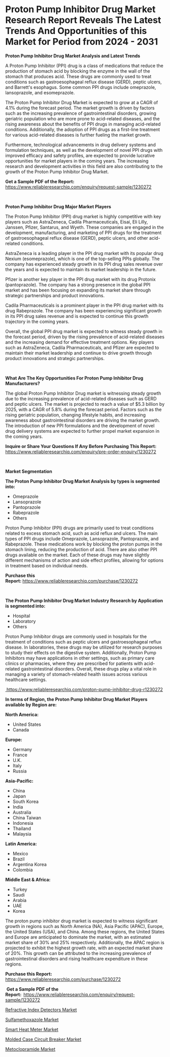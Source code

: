 <p><h1>Proton Pump Inhibitor Drug Market Research Report Reveals The Latest Trends And Opportunities of this Market for Period from 2024 - 2031</h1></p><p><strong>Proton Pump Inhibitor Drug Market Analysis and Latest Trends</strong></p>
<p><p>A Proton Pump Inhibitor (PPI) drug is a class of medications that reduce the production of stomach acid by blocking the enzyme in the wall of the stomach that produces acid. These drugs are commonly used to treat conditions such as gastroesophageal reflux disease (GERD), peptic ulcers, and Barrett's esophagus. Some common PPI drugs include omeprazole, lansoprazole, and esomeprazole.</p><p>The Proton Pump Inhibitor Drug Market is expected to grow at a CAGR of 4.1% during the forecast period. The market growth is driven by factors such as the increasing prevalence of gastrointestinal disorders, growing geriatric population who are more prone to acid-related diseases, and the rising awareness about the benefits of PPI drugs in managing acid-related conditions. Additionally, the adoption of PPI drugs as a first-line treatment for various acid-related diseases is further fueling the market growth.</p><p>Furthermore, technological advancements in drug delivery systems and formulation techniques, as well as the development of novel PPI drugs with improved efficacy and safety profiles, are expected to provide lucrative opportunities for market players in the coming years. The increasing research and development activities in this field are also contributing to the growth of the Proton Pump Inhibitor Drug Market.</p></p>
<p><strong>Get a Sample PDF of the Report:&nbsp;</strong> <a href="https://www.reliableresearchiq.com/enquiry/request-sample/1230272">https://www.reliableresearchiq.com/enquiry/request-sample/1230272</a></p>
<p>&nbsp;</p>
<p><strong>Proton Pump Inhibitor Drug Major Market Players</strong></p>
<p><p>The Proton Pump Inhibitor (PPI) drug market is highly competitive with key players such as AstraZeneca, Cadila Pharmaceuticals, Eisai, Eli Lilly, Janssen, Pfizer, Santarus, and Wyeth. These companies are engaged in the development, manufacturing, and marketing of PPI drugs for the treatment of gastroesophageal reflux disease (GERD), peptic ulcers, and other acid-related conditions.</p><p>AstraZeneca is a leading player in the PPI drug market with its popular drug Nexium (esomeprazole), which is one of the top-selling PPIs globally. The company has experienced steady growth in its PPI drug sales revenue over the years and is expected to maintain its market leadership in the future.</p><p>Pfizer is another key player in the PPI drug market with its drug Protonix (pantoprazole). The company has a strong presence in the global PPI market and has been focusing on expanding its market share through strategic partnerships and product innovations.</p><p>Cadila Pharmaceuticals is a prominent player in the PPI drug market with its drug Rabeprazole. The company has been experiencing significant growth in its PPI drug sales revenue and is expected to continue this growth trajectory in the coming years.</p><p>Overall, the global PPI drug market is expected to witness steady growth in the forecast period, driven by the rising prevalence of acid-related diseases and the increasing demand for effective treatment options. Key players such as AstraZeneca, Cadila Pharmaceuticals, and Pfizer are expected to maintain their market leadership and continue to drive growth through product innovations and strategic partnerships.</p></p>
<p>&nbsp;</p>
<p><strong>What Are The Key Opportunities For Proton Pump Inhibitor Drug Manufacturers?</strong></p>
<p><p>The global Proton Pump Inhibitor Drug market is witnessing steady growth due to the increasing prevalence of acid-related diseases such as GERD and peptic ulcers. The market is projected to reach a value of $5.3 billion by 2025, with a CAGR of 5.8% during the forecast period. Factors such as the rising geriatric population, changing lifestyle habits, and increasing awareness about gastrointestinal disorders are driving the market growth. The introduction of new PPI formulations and the development of novel drug delivery systems are expected to further propel market expansion in the coming years.</p></p>
<p><strong>Inquire or Share Your Questions If Any Before Purchasing This Report:</strong> <a href="https://www.reliableresearchiq.com/enquiry/pre-order-enquiry/1230272">https://www.reliableresearchiq.com/enquiry/pre-order-enquiry/1230272</a></p>
<p>&nbsp;</p>
<p><strong>Market Segmentation</strong></p>
<p><strong>The Proton Pump Inhibitor Drug Market Analysis by types is segmented into:</strong></p>
<p><ul><li>Omeprazole</li><li>Lansoprazole</li><li>Pantoprazole</li><li>Rabeprazole</li><li>Others</li></ul></p>
<p><p>Proton Pump Inhibitor (PPI) drugs are primarily used to treat conditions related to excess stomach acid, such as acid reflux and ulcers. The main types of PPI drugs include Omeprazole, Lansoprazole, Pantoprazole, and Rabeprazole. These medications work by blocking the proton pumps in the stomach lining, reducing the production of acid. There are also other PPI drugs available on the market. Each of these drugs may have slightly different mechanisms of action and side effect profiles, allowing for options in treatment based on individual needs.</p></p>
<p><strong>Purchase this Report:&nbsp;</strong><a href="https://www.reliableresearchiq.com/purchase/1230272">https://www.reliableresearchiq.com/purchase/1230272</a></p>
<p>&nbsp;</p>
<p><strong>The Proton Pump Inhibitor Drug Market Industry Research by Application is segmented into:</strong></p>
<p><ul><li>Hospital</li><li>Laboratory</li><li>Others</li></ul></p>
<p><p>Proton Pump Inhibitor drugs are commonly used in hospitals for the treatment of conditions such as peptic ulcers and gastroesophageal reflux disease. In laboratories, these drugs may be utilized for research purposes to study their effects on the digestive system. Additionally, Proton Pump Inhibitors may have applications in other settings, such as primary care clinics or pharmacies, where they are prescribed for patients with acid-related gastrointestinal disorders. Overall, these drugs play a vital role in managing a variety of stomach-related health issues across various healthcare settings.</p></p>
<p><a href="https://www.reliableresearchiq.com/proton-pump-inhibitor-drug-r1230272">&nbsp;https://www.reliableresearchiq.com/proton-pump-inhibitor-drug-r1230272</a></p>
<p><strong>In terms of Region, the Proton Pump Inhibitor Drug Market Players available by Region are:</strong></p>
<p>
    <p> <strong> North America: </strong>
        <ul>
            <li>United States</li>
            <li>Canada</li>
        </ul>
        </p> 
    <p> <strong> Europe: </strong>
        <ul>
            <li>Germany</li>
            <li>France</li>
            <li>U.K.</li>
            <li>Italy</li>
            <li>Russia</li>
        </ul>
        </p> 
    <p> <strong> Asia-Pacific: </strong>
        <ul>
            <li>China</li>
            <li>Japan</li>
            <li>South Korea</li>
            <li>India</li>
            <li>Australia</li>
            <li>China Taiwan</li>
            <li>Indonesia</li>
            <li>Thailand</li>
            <li>Malaysia</li>
        </ul>
        </p> 
    <p> <strong> Latin America: </strong>
        <ul>
            <li>Mexico</li>
            <li>Brazil</li>
            <li>Argentina Korea</li>
            <li>Colombia</li>
        </ul>
        </p> 
    <p> <strong> Middle East & Africa: </strong>
        <ul>
            <li>Turkey</li>
            <li>Saudi</li>
            <li>Arabia</li>
            <li>UAE</li>
            <li>Korea</li>
        </ul>
    </p>
    </p>
<p><p>The proton pump inhibitor drug market is expected to witness significant growth in regions such as North America (NA), Asia Pacific (APAC), Europe, the United States (USA), and China. Among these regions, the United States and Europe are anticipated to dominate the market, with an estimated market share of 30% and 25% respectively. Additionally, the APAC region is projected to exhibit the highest growth rate, with an expected market share of 20%. This growth can be attributed to the increasing prevalence of gastrointestinal disorders and rising healthcare expenditure in these regions.</p></p>
<p><strong>Purchase this Report: </strong><a href="https://www.reliableresearchiq.com/purchase/1230272">https://www.reliableresearchiq.com/purchase/1230272</a></p>
<p>&nbsp;<strong>Get a Sample PDF of the Report:&nbsp;&nbsp;</strong><a href="https://www.reliableresearchiq.com/enquiry/request-sample/1230272">https://www.reliableresearchiq.com/enquiry/request-sample/1230272</a></p>
<p><strong></strong></p>
<p><p><a href="https://medium.com/@josefahauck2023/refractive-index-detectors-market-share-and-new-trends-analysis-by-its-type-application-end-use-dc005700f7f6">Refractive Index Detectors Market</a></p><p><a href="https://github.com/Raeloodard576457/Market-Research-Report-List-1/blob/main/sulfamethoxazole-market.md">Sulfamethoxazole Market</a></p><p><a href="https://medium.com/@cukilcantik89/insights-into-the-smart-heat-meter-market-market-players-market-size-geographical-regions-and-19f03783199b">Smart Heat Meter Market</a></p><p><a href="https://medium.com/@cloydrenner_30555/insights-into-molded-case-circuit-breaker-market-share-and-competitive-landscape-for-period-from-a42a681cab3f">Molded Case Circuit Breaker Market</a></p><p><a href="https://github.com/markmellon1/Market-Research-Report-List-1/blob/main/metoclopramide-market.md">Metoclopramide Market</a></p></p>